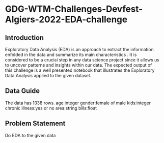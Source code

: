 # GDG-WTM-Challenges-Devfest-Algiers-2022-EDA-challenge
## Introduction
Exploratory Data Analysis (EDA) is an approach to extract the information enfolded in the data and summarize its main
characteristics . It is considered to be a crucial step in any data science project since it allows us to uncover patterns and
insights within our data. The expected output of this challenge is a well presented notebook that illustrates the Exploratory
Data Analysis applied to the given dataset.
## Data Guide
The data has 1338 rows. age:integer gender:female of male kids:integer chronic illness:yes or no area:string bills:float
## Problem Statement
Do EDA to the given data
